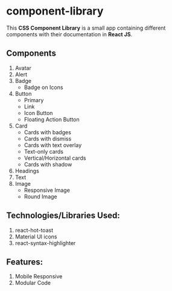 # component-library

This **CSS Component Library** is a small app containing different components with their documentation in **React JS**.


## Components

1. Avatar
2. Alert
3. Badge
   - Badge on Icons
4. Button
   - Primary
   - Link
   - Icon Button
   - Floating Action Button
5. Card
   - Cards with badges
   - Cards with dismiss
   - Cards with text overlay
   - Text-only cards
   - Vertical/Horizontal cards
   - Cards with shadow
6. Headings
7. Text
8. Image
   - Responsive Image
   - Round Image
  
## Technologies/Libraries Used:
1. react-hot-toast
2. Material UI icons
3. react-syntax-highlighter

## Features:

1. Mobile Responsive
2. Modular Code

